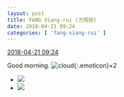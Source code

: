 ```yaml
---
layout: post
title: FANG Xiang-rui (方翔锐)
date: 2018-04-21 09:24
categories: [ 'fang-xiang-rui' ]
---
```


<div class="weibo-info">
  <a href="https://weibo.com/6117583008/Gd4YcjMz4">2018-04-21 09:24</a>
</div>

Good morning. ![cloud](https://img.t.sinajs.cn/t4/appstyle/expression/ext/normal/61/2018new_yunduo_org.png){:.emoticon}×2

<!-- more -->

<ul class="weibo-pic-list-1">
  <li class="weibo-pic">
    <a href="https://wx2.sinaimg.cn/mw690/006G0KNGgy1fqk0otqkeuj30u00u049c.jpg"><img src="https://wx2.sinaimg.cn/thumb150/006G0KNGgy1fqk0otqkeuj30u00u049c.jpg"/></a>
  </li>
  <li class="weibo-pic">
    <a href="https://wx4.sinaimg.cn/mw690/006G0KNGgy1fqk0of0aiej30u00u07ef.jpg"><img src="https://wx4.sinaimg.cn/thumb150/006G0KNGgy1fqk0of0aiej30u00u07ef.jpg"/></a>
  </li>
</ul>
